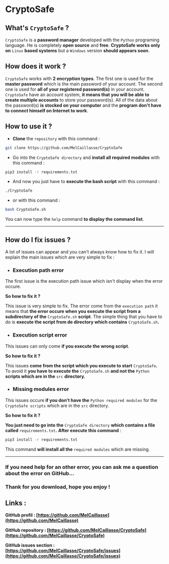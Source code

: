 # CryptoSafe

## What's `CryptoSafe` ?

`CryptoSafe` is a **password manager** developed with the `Python` programing language. He is completely **open source** and **free**. **CryptoSafe works only on** `Linux` **based systems** but a `Windows` version **should appears soon**.

## How does it work ?

`CryptoSafe` works with **2 encryption types**. The first one is used for the **master password** which is the main password of your account. The second one is used for **all of your registered password(s)** in your account. `CryptoSafe` have an account system, **it means that you will be able to create multiple accounts** to store your password(s). All of the data about the password(s) **is stocked on your computer** and the **program don't have to connect himself on Internet to work**.

## How to use it ?

* **Clone** the `repository` with this command :
``` bash
git clone https://github.com/MelCaillasse/CryptoSafe
```
* Go into the `CryptoSafe directory` and **install all required modules** with this command :
``` bash
pip3 install -r requirements.txt
```
* And now you just have to **execute the bash script** with this command :
``` bash
./CryptoSafe
```
* or with this command :
```bash
bash CryptoSafe.sh
```
You can now type the `help` command **to display the command list**.

----

## How do I fix **issues** ?

A lot of issues can appear and you can't always know how to fix it. I will explain the main issues which are very simple to fix :

* ### **Execution path error**

The first issue is the execution path issue which isn't display when the error occure.

**So how to fix it ?**

This issue is very simple to fix. The error come from the `execution path` it means that **the error occure when you execute the script from a subdirectory of the** `CryptoSafe.sh` **script**. The simple thing that you have to do is **execute the script from de directory which contains** `CryptoSafe.sh`**.**

* ### **Execution script error**

This issues can only come **if you execute the wrong script**.

**So how to fix it ?**

This issues **come from the script which you execute to start** `CryptoSafe`**.** To avoid it **you have to execute the** `CryptoSafe.sh` **and not the** `Python` **scripts which are in the** `src` **directory.**

* ### **Missing modules error**

This issues occure **if you don't have the** `Python required modules` for the `CryptoSafe scripts` which are in the `src` directory.

**So how to fix it ?**

**You just need to go into the** `CryptoSafe directory` **which contains a file called** `requirements.txt`**.** **After execute this command** :

``` bash
pip3 install -r requirements.txt
```

This command **will install all the** `required modules` which are missing.

----

### If you need help for an other error, you can ask me a question about the error on GitHub...

### **Thank for you download, hope you enjoy !**

## Links :

**GitHub profil : [https://github.com/MelCaillasse](https://github.com/MelCaillasse)**

**GitHub repository : [https://github.com/MelCaillasse/CryptoSafe](https://github.com/MelCaillasse/CryptoSafe)**

**GitHub issues section : [https://github.com/MelCaillasse/CryptoSafe/issues](https://github.com/MelCaillasse/CryptoSafe/issues)**